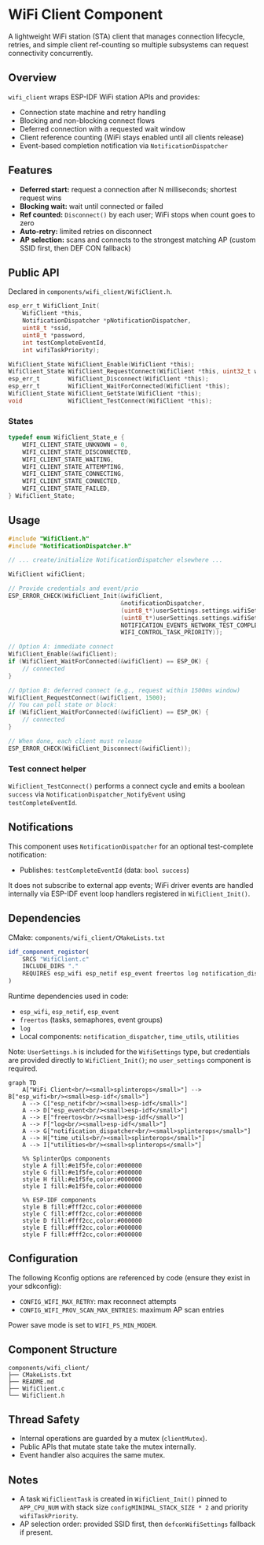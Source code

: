 # WiFi Client Component

A lightweight WiFi station (STA) client that manages connection lifecycle, retries, and simple client ref-counting so multiple subsystems can request connectivity concurrently.

## Overview

`wifi_client` wraps ESP-IDF WiFi station APIs and provides:
- Connection state machine and retry handling
- Blocking and non-blocking connect flows
- Deferred connection with a requested wait window
- Client reference counting (WiFi stays enabled until all clients release)
- Event-based completion notification via `NotificationDispatcher`

## Features

- **Deferred start:** request a connection after N milliseconds; shortest request wins
- **Blocking wait:** wait until connected or failed
- **Ref counted:** `Disconnect()` by each user; WiFi stops when count goes to zero
- **Auto-retry:** limited retries on disconnect
- **AP selection:** scans and connects to the strongest matching AP (custom SSID first, then DEF CON fallback)

## Public API

Declared in `components/wifi_client/WifiClient.h`.

```c
esp_err_t WifiClient_Init(
    WifiClient *this,
    NotificationDispatcher *pNotificationDispatcher,
    uint8_t *ssid,
    uint8_t *password,
    int testCompleteEventId,
    int wifiTaskPriority);

WifiClient_State WifiClient_Enable(WifiClient *this);
WifiClient_State WifiClient_RequestConnect(WifiClient *this, uint32_t waitTimeMS);
esp_err_t        WifiClient_Disconnect(WifiClient *this);
esp_err_t        WifiClient_WaitForConnected(WifiClient *this);
WifiClient_State WifiClient_GetState(WifiClient *this);
void             WifiClient_TestConnect(WifiClient *this);
```

### States

```c
typedef enum WifiClient_State_e {
    WIFI_CLIENT_STATE_UNKNOWN = 0,
    WIFI_CLIENT_STATE_DISCONNECTED,
    WIFI_CLIENT_STATE_WAITING,
    WIFI_CLIENT_STATE_ATTEMPTING,
    WIFI_CLIENT_STATE_CONNECTING,
    WIFI_CLIENT_STATE_CONNECTED,
    WIFI_CLIENT_STATE_FAILED,
} WifiClient_State;
```

## Usage

```c
#include "WifiClient.h"
#include "NotificationDispatcher.h"

// ... create/initialize NotificationDispatcher elsewhere ...

WifiClient wifiClient;

// Provide credentials and event/prio
ESP_ERROR_CHECK(WifiClient_Init(&wifiClient,
                                &notificationDispatcher,
                                (uint8_t*)userSettings.settings.wifiSettings.ssid,
                                (uint8_t*)userSettings.settings.wifiSettings.password,
                                NOTIFICATION_EVENTS_NETWORK_TEST_COMPLETE,
                                WIFI_CONTROL_TASK_PRIORITY));

// Option A: immediate connect
WifiClient_Enable(&wifiClient);
if (WifiClient_WaitForConnected(&wifiClient) == ESP_OK) {
    // connected
}

// Option B: deferred connect (e.g., request within 1500ms window)
WifiClient_RequestConnect(&wifiClient, 1500);
// You can poll state or block:
if (WifiClient_WaitForConnected(&wifiClient) == ESP_OK) {
    // connected
}

// When done, each client must release
ESP_ERROR_CHECK(WifiClient_Disconnect(&wifiClient));
```

### Test connect helper

`WifiClient_TestConnect()` performs a connect cycle and emits a boolean `success` via `NotificationDispatcher_NotifyEvent` using `testCompleteEventId`.

## Notifications

This component uses `NotificationDispatcher` for an optional test-complete notification:
- Publishes: `testCompleteEventId` (data: `bool success`)

It does not subscribe to external app events; WiFi driver events are handled internally via ESP-IDF event loop handlers registered in `WifiClient_Init()`.

## Dependencies

CMake: `components/wifi_client/CMakeLists.txt`

```cmake
idf_component_register(
    SRCS "WifiClient.c"
    INCLUDE_DIRS "."
    REQUIRES esp_wifi esp_netif esp_event freertos log notification_dispatcher time_utils utilities
)
```

Runtime dependencies used in code:
- `esp_wifi`, `esp_netif`, `esp_event`
- `freertos` (tasks, semaphores, event groups)
- `log`
- Local components: `notification_dispatcher`, `time_utils`, `utilities`

Note: `UserSettings.h` is included for the `WifiSettings` type, but credentials are provided directly to `WifiClient_Init()`; no `user_settings` component is required.

```mermaid
graph TD
    A["WiFi Client<br/><small>splinterops</small>"] --> B["esp_wifi<br/><small>esp-idf</small>"]
    A --> C["esp_netif<br/><small>esp-idf</small>"]
    A --> D["esp_event<br/><small>esp-idf</small>"]
    A --> E["freertos<br/><small>esp-idf</small>"]
    A --> F["log<br/><small>esp-idf</small>"]
    A --> G["notification_dispatcher<br/><small>splinterops</small>"]
    A --> H["time_utils<br/><small>splinterops</small>"]
    A --> I["utilities<br/><small>splinterops</small>"]

    %% SplinterOps components
    style A fill:#e1f5fe,color:#000000
    style G fill:#e1f5fe,color:#000000
    style H fill:#e1f5fe,color:#000000
    style I fill:#e1f5fe,color:#000000

    %% ESP-IDF components
    style B fill:#fff2cc,color:#000000
    style C fill:#fff2cc,color:#000000
    style D fill:#fff2cc,color:#000000
    style E fill:#fff2cc,color:#000000
    style F fill:#fff2cc,color:#000000
```

## Configuration

The following Kconfig options are referenced by code (ensure they exist in your sdkconfig):
- `CONFIG_WIFI_MAX_RETRY`: max reconnect attempts
- `CONFIG_WIFI_PROV_SCAN_MAX_ENTRIES`: maximum AP scan entries

Power save mode is set to `WIFI_PS_MIN_MODEM`.

## Component Structure

```
components/wifi_client/
├── CMakeLists.txt
├── README.md
├── WifiClient.c
└── WifiClient.h
```

## Thread Safety

- Internal operations are guarded by a mutex (`clientMutex`).
- Public APIs that mutate state take the mutex internally.
- Event handler also acquires the same mutex.

## Notes

- A task `WifiClientTask` is created in `WifiClient_Init()` pinned to `APP_CPU_NUM` with stack size `configMINIMAL_STACK_SIZE * 2` and priority `wifiTaskPriority`.
- AP selection order: provided SSID first, then `defconWifiSettings` fallback if present.
